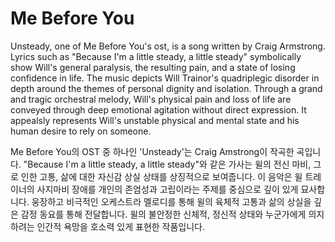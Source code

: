 # Me Before You

Unsteady, one of Me Before You's ost, is a song written by Craig Armstrong. Lyrics such as "Because I'm a little steady, a little steady" symbolically show Will's general paralysis, the resulting pain, and a state of losing confidence in life. The music depicts Will Trainor's quadriplegic disorder in depth around the themes of personal dignity and isolation. Through a grand and tragic orchestral melody, Will's physical pain and loss of life are conveyed through deep emotional agitation without direct expression. It appealsly represents Will's unstable physical and mental state and his human desire to rely on someone.

Me Before You의 OST 중 하나인 'Unsteady'는 Craig Amstrong이 작곡한 곡입니다. "Because I'm a little steady, a little steady"와 같은 가사는 윌의 전신 마비, 그로 인한 고통, 삶에 대한 자신감 상실 상태를 상징적으로 보여줍니다. 이 음악은 윌 트레이너의 사지마비 장애를 개인의 존엄성과 고립이라는 주제를 중심으로 깊이 있게 묘사합니다. 웅장하고 비극적인 오케스트라 멜로디를 통해 윌의 육체적 고통과 삶의 상실을 깊은 감정 동요를 통해 전달합니다. 윌의 불안정한 신체적, 정신적 상태와 누군가에게 의지하려는 인간적 욕망을 호소력 있게 표현한 작품입니다.

